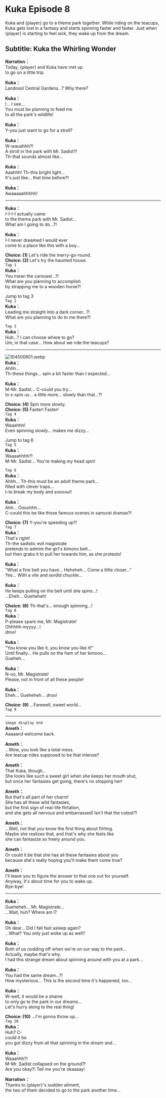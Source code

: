 # Kuka Episode 8
Kuka and {player} go to a theme park together. While riding on the teacups, Kuka gets lost in a fantasy and starts spinning faster and faster. Just when {player} is starting to feel sick, they wake up from the dream.
  
## Subtitle: Kuka the Whirling Wonder
  
**Narration：**  
Today, {player} and Kuka have met up  
to go on a little trip.  
  
**Kuka：**  
Landosol Central Gardens...? Why there?  
  
**Kuka：**  
I... I see...  
You must be planning to feed me  
to all the park's wildlife!  
  
**Kuka：**  
Y-you just want to go for a stroll?  
  
**Kuka：**  
W-wauahhh?!  
A stroll in the park with Mr. Sadist?!  
Th-that sounds almost like…  
  
**Kuka：**  
Aaahhh! Th-this bright light...  
It's just like... that time before?!  
  
**Kuka：**  
Awaaaaahhhhh!  
  

---  
  
**Kuka：**  
I-I-I-I actually came  
to the theme park with Mr. Sadist...  
What am I going to do...?!  
  
**Kuka：**  
I-I never dreamed I would ever  
come to a place like this with a boy...  
  
**Choice: (1)**  Let's ride the merry-go-round.  
**Choice: (2)**  Let's try the haunted house.  
`Tag 1`  
**Kuka：**  
You mean the carousel...?!  
What are you planning to accomplish  
by strapping me to a wooden horse?!  
  
Jump to tag 3  
`Tag 2`  
**Kuka：**  
Leading me straight into a dark corner...?!  
What are you planning to do to me there?!  
  
`Tag 3`  
**Kuka：**  
Huh...? I can choose where to go?  
Um, in that case... How about we ride the teacups?  
  

---  
  
![104500801.webp](https://redive.estertion.win/card/story/104500801.webp)  
**Kuka：**  
Ahhh...  
Th-these things... spin a bit faster than I expected...  
  
**Kuka：**  
M-Mr. Sadist... C-could you try...  
to s-spin us... a little more... slowly than that...?!  
  
**Choice: (4)**  Spin more slowly.  
**Choice: (5)**  Faster! Faster!  
`Tag 4`  
**Kuka：**  
Waaahhh!  
Even spinning slowly... makes me dizzy...  
  
Jump to tag 6  
`Tag 5`  
**Kuka：**  
Waaaahhhh?!  
M-Mr. Sadist... You're making my head spin!  
  
`Tag 6`  
**Kuka：**  
Ahhh... Th-this must be an adult theme park...  
filled with clever traps...  
t-to break my body and sooooul!  
  
**Kuka：**  
Ahh... Oooohhh...  
C-could this be like those famous scenes in samurai dramas?!  
  
**Choice: (7)**  Y-you're speeding up?!  
`Tag 7`  
**Kuka：**  
That's right!  
 Th-the sadistic evil magistrate  
pretends to admire the girl's kimono belt...  
but then grabs it to pull her towards him, as she protests!  
  
**Kuka：**  
\"What a fine belt you have... Heheheh... Come a little closer...\"  
Yes... With a vile and sordid chuckle...  
  
**Kuka：**  
He keeps pulling on the belt until she spins...!  
...Eheh... Gueheheh!  
  
**Choice: (8)**  Th-that's... enough spinning...!  
`Tag 8`  
**Kuka：**  
P-please spare me, Mr. Magistrate!  
Ohhhhh myyyy...!  
 *drool*  
  
**Kuka：**  
\"You know you like it, you know you like it!\"  
Until finally... He pulls on the hem of her kimono...  
 Gueheh...  
  
**Kuka：**  
N-no, Mr. Magistrate!  
Please, not in front of all these people!  
  
**Kuka：**  
Eheh... Gueheheh... *drool*  
  
**Choice: (9)**  ...Farewell, sweet world...  
`Tag 9`  

---  
  
`image display end`  
**Ameth：**  
Aaaaand welcome back.  
  
**Ameth：**  
...Wow, you look like a total mess.  
Are teacup rides supposed to be that intense?  
  
**Ameth：**  
That Kuka, though...  
She looks like such a sweet girl when she keeps her mouth shut,  
but once her fantasies get going, there's no stopping her!  
  
**Ameth：**  
But that's all part of her charm!  
She has all these wild fantasies,  
 but the first sign of real-life flirtation,  
and she gets all nervous and embarrassed! Isn't that the cutest?!  
  
**Ameth：**  
...Well, not that you know the first thing about flirting.  
Maybe she realizes that, and that's why she feels like  
she can fantasize so freely around you.  
  
**Ameth：**  
Or could it be that she has all these fantasies about you  
because she's really hoping you'll make them come true?  
  
**Ameth：**  
I'll leave you to figure the answer to that one out for yourself.  
Anyway, it's about time for you to wake up.  
 Bye-bye!  
  

---  
  
**Kuka：**  
Gueheheh... Mr. Magistrate...  
...Wait, huh? Where am I?  
  
**Kuka：**  
Oh dear... Did I fall fast asleep again?  
...What? You only just woke up as well?  
  
**Kuka：**  
Both of us nodding off when we're on our way to the park...  
Actually, maybe that's why.  
I had this strange dream about spinning around with you at a park...  
  
**Kuka：**  
You had the same dream...?!  
How mysterious... This is the second time it's happened, too...  
  
**Kuka：**  
W-well, it would be a shame  
to only go to the park in our dreams...  
Let's hurry along to the real thing!  
  
**Choice: (10)**  ...I'm gonna throw up...  
`Tag 10`  
**Kuka：**  
Huh? C-  
could it be  
you got dizzy from all that spinning in the dream and...  
  
**Kuka：**  
Waaahhh?!  
M-Mr. Sadist collapsed on the ground?!  
Are you okay?! Tell me you're okaaaay!  
  
**Narration：**  
Thanks to {player}'s sudden ailment,  
the two of them decided to go to the park another time...  
